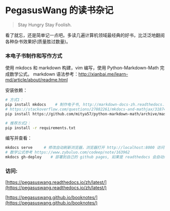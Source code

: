 # PegasusWang 的读书杂记

> Stay Hungry Stay Foolish.

看了就忘，还是简单记一点吧。多读几遍计算机领域最经典的好书，比泛泛地翻阅各种杂书效果好(质量胜过数量)。

### 本电子书制作和写作方式
使用 mkdocs 和 markdown 构建，vim 编写，使用  Python-Markdown-Math 完成数学公式。
markdown 语法参考：http://xianbai.me/learn-md/article/about/readme.html

安装依赖：
```sh
# 方式1：
pip install mkdocs    # 制作电子书, http://markdown-docs-zh.readthedocs.io/zh_CN/latest/
# https://stackoverflow.com/questions/27882261/mkdocs-and-mathjax/31874157
pip install https://github.com/mitya57/python-markdown-math/archive/master.zip

# 推荐方式2：
pip install -r requirements.txt
```

编写并查看：
```sh
mkdocs serve     # 修改自动刷新浏览器，浏览器打开 http://localhost:8000 访问
# 数学公式参考 https://www.zybuluo.com/codeep/note/163962
mkdocs gh-deploy    # 部署到自己的 github pages, 如果是 readthedocs 会自动触发构建
```

### 访问:

[https://pegasuswang.readthedocs.io/zh/latest/](https://pegasuswang.readthedocs.io/zh/latest/)

[https://pegasuswang.github.io/booknotes/](https://pegasuswang.github.io/booknotes/)
